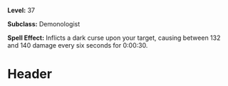 <!-- TITLE: Spell: Dark Soul -->
<!-- SUBTITLE:  -->

**Level:** 37

**Subclass:** Demonologist

**Spell Effect:** Inflicts a dark curse upon your target, causing between 132 and 140 damage every six seconds for 0:00:30.

# Header